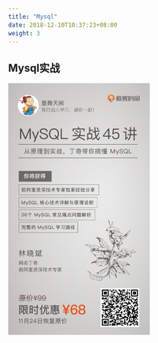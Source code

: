 ```yaml
---
title: "Mysql"
date: 2018-12-10T10:37:23+08:00
weight: 3
---
```


## Mysql实战
<img src="https://github.com/chase-cheng/resource/raw/master/images/mysql.jpeg" height=512px /> 
